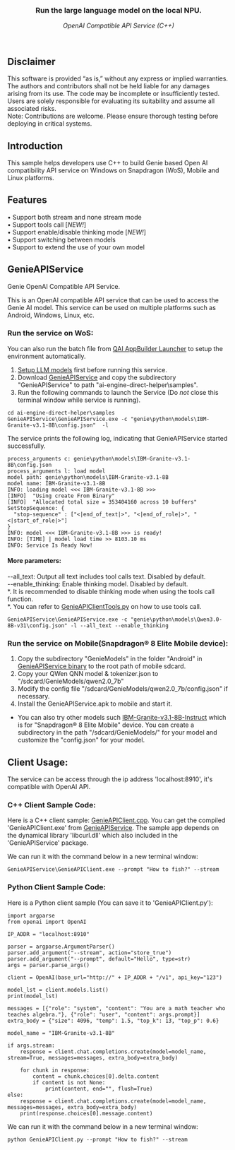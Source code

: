 <br>

<div align="center">
  <h3>Run the large language model on the local NPU.</h3>
  <p><i> OpenAI Compatible API Service (C++) </i></p>
</div>
<br>

## Disclaimer
This software is provided “as is,” without any express or implied warranties. The authors and contributors shall not be held liable for any damages arising from its use. The code may be incomplete or insufficiently tested. Users are solely responsible for evaluating its suitability and assume all associated risks. <br>
Note: Contributions are welcome. Please ensure thorough testing before deploying in critical systems.

## Introduction 
This sample helps developers use C++ to build Genie based Open AI compatibility API service on Windows on Snapdragon (WoS), Mobile and Linux platforms.

## Features
• Support both stream and none stream mode <br> 
• Support tools call [*NEW!*] <br> 
• Support enable/disable thinking mode [*NEW!*] <br> 
• Support switching between models <br>
• Support to extend the use of your own model <br>

## GenieAPIService
Genie OpenAI Compatible API Service.

This is an OpenAI compatible API service that can be used to access the Genie AI model.
This service can be used on multiple platforms such as Android, Windows, Linux, etc.

### Run the service on WoS: 
You can also run the batch file from [QAI AppBuilder Launcher](tools/launcher/) to setup the environment automatically. <br>
1. [Setup LLM models](https://github.com/quic/ai-engine-direct-helper/tree/main/samples/genie/python#step-3-download-models-and-tokenizer-files) first before running this service. <br>
2. Download [GenieAPIService](https://github.com/quic/ai-engine-direct-helper/releases/download/v2.34.0/GenieAPIService_2.34.zip) and copy the subdirectory "GenieAPIService" to path "ai-engine-direct-helper\samples".<br>
3. Run the following commands to launch the Service (Do *not* close this terminal window while service is running). 

```
cd ai-engine-direct-helper\samples
GenieAPIService\GenieAPIService.exe -c "genie\python\models\IBM-Granite-v3.1-8B\config.json"  -l
```
The service prints the following log, indicating that GenieAPIService started successfully.
```
process_arguments c: genie\python\models\IBM-Granite-v3.1-8B\config.json
process_arguments l: load model
model path: genie\python\models\IBM-Granite-v3.1-8B
model name: IBM-Granite-v3.1-8B
INFO: loading model <<< IBM-Granite-v3.1-8B >>>
[INFO]  "Using create From Binary"
[INFO]  "Allocated total size = 353404160 across 10 buffers"
SetStopSequence: {
  "stop-sequence" : ["<|end_of_text|>", "<|end_of_role|>", "<|start_of_role|>"]
}
INFO: model <<< IBM-Granite-v3.1-8B >>> is ready!
INFO: [TIME] | model load time >> 8103.10 ms
INFO: Service Is Ready Now!
```

#### More parameters: <br>
--all_text: Output all text includes tool calls text. Disabled by default.<br>
--enable_thinking: Enable thinking model. Disabled by default.<br>
*. It is recommended to disable thinking mode when using the tools call function.<br>
*. You can refer to [GenieAPIClientTools.py](../python/GenieAPIClientTools.py) on how to use tools call.<br>
```
GenieAPIService\GenieAPIService.exe -c "genie\python\models\Qwen3.0-8B-v31\config.json" -l --all_text --enable_thinking
```

### Run the service on Mobile(Snapdragon® 8 Elite Mobile device): <br>
1. Copy the subdirectory "GenieModels" in the folder "Android" in [GenieAPIService binary](https://github.com/quic/ai-engine-direct-helper/releases/download/v2.34.0/GenieAPIService_2.34.zip) to the root path of mobile sdcard.<br>
2. Copy your QWen QNN model & tokenizer.json to "/sdcard/GenieModels/qwen2.0_7b"<br>
3. Modify the config file "/sdcard/GenieModels/qwen2.0_7b/config.json" if necessary.<br>
4. Install the GenieAPIService.apk to mobile and start it.<br>
* You can also try other models such [IBM-Granite-v3.1-8B-Instruct](https://aihub.qualcomm.com/mobile/models/ibm_granite_v3_1_8b_instruct?domain=Generative+AI&useCase=Text+Generation) which is for "Snapdragon® 8 Elite Mobile" device. You can create a subdirectory in the path "/sdcard/GenieModels/" for your model and customize the "config.json" for your model.

## Client Usage:
  The service can be access through the ip address 'localhost:8910', it's compatible with OpenAI API.

### C++ Client Sample Code:
  Here is a C++ client sample: [GenieAPIClient.cpp](Service/GenieAPIClient.cpp). You can get the compiled 'GenieAPIClient.exe' from [GenieAPIService](https://github.com/quic/ai-engine-direct-helper/releases/download/v2.34.0/GenieAPIService_2.34.zip). The sample app depends on the dynamical library 'libcurl.dll' which also included in the 'GenieAPIService' package.

  We can run it with the command below in a new terminal window:
```
GenieAPIService\GenieAPIClient.exe --prompt "How to fish?" --stream
```

### Python Client Sample Code:
  Here is a Python client sample (You can save it to 'GenieAPIClient.py'):

```
import argparse
from openai import OpenAI

IP_ADDR = "localhost:8910"

parser = argparse.ArgumentParser()
parser.add_argument("--stream", action="store_true")
parser.add_argument("--prompt", default="Hello", type=str)
args = parser.parse_args()

client = OpenAI(base_url="http://" + IP_ADDR + "/v1", api_key="123")

model_lst = client.models.list()
print(model_lst)

messages = [{"role": "system", "content": "You are a math teacher who teaches algebra."}, {"role": "user", "content": args.prompt}]
extra_body = {"size": 4096, "temp": 1.5, "top_k": 13, "top_p": 0.6}

model_name = "IBM-Granite-v3.1-8B"

if args.stream:
    response = client.chat.completions.create(model=model_name, stream=True, messages=messages, extra_body=extra_body)

    for chunk in response:
        content = chunk.choices[0].delta.content
        if content is not None:
            print(content, end="", flush=True)
else:
    response = client.chat.completions.create(model=model_name, messages=messages, extra_body=extra_body)
    print(response.choices[0].message.content)
```

  We can run it with the command below in a new terminal window:
```
python GenieAPIClient.py --prompt "How to fish?" --stream
```
